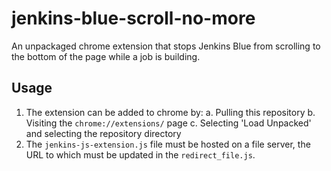 # jenkins-blue-scroll-no-more
An unpackaged chrome extension that stops Jenkins Blue from scrolling to the bottom of the page while a job is building.

## Usage
1. The extension can be added to chrome by:
  a. Pulling this repository
  b. Visiting the `chrome://extensions/` page 
  c. Selecting 'Load Unpacked' and selecting the repository directory 
2. The `jenkins-js-extension.js` file must be hosted on a file server, the URL to which must be updated in the `redirect_file.js`.
